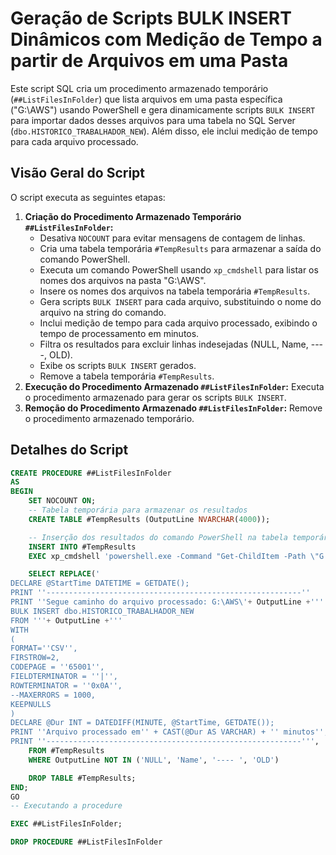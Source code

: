 # Geração de Scripts BULK INSERT Dinâmicos com Medição de Tempo a partir de Arquivos em uma Pasta

Este script SQL cria um procedimento armazenado temporário (`##ListFilesInFolder`) que lista arquivos em uma pasta específica ("G:\AWS") usando PowerShell e gera dinamicamente scripts `BULK INSERT` para importar dados desses arquivos para uma tabela no SQL Server (`dbo.HISTORICO_TRABALHADOR_NEW`). Além disso, ele inclui medição de tempo para cada arquivo processado.

## Visão Geral do Script

O script executa as seguintes etapas:

1.  **Criação do Procedimento Armazenado Temporário `##ListFilesInFolder`:**
    * Desativa `NOCOUNT` para evitar mensagens de contagem de linhas.
    * Cria uma tabela temporária `#TempResults` para armazenar a saída do comando PowerShell.
    * Executa um comando PowerShell usando `xp_cmdshell` para listar os nomes dos arquivos na pasta "G:\AWS".
    * Insere os nomes dos arquivos na tabela temporária `#TempResults`.
    * Gera scripts `BULK INSERT` para cada arquivo, substituindo o nome do arquivo na string do comando.
    * Inclui medição de tempo para cada arquivo processado, exibindo o tempo de processamento em minutos.
    * Filtra os resultados para excluir linhas indesejadas (NULL, Name, ----, OLD).
    * Exibe os scripts `BULK INSERT` gerados.
    * Remove a tabela temporária `#TempResults`.
2.  **Execução do Procedimento Armazenado `##ListFilesInFolder`:** Executa o procedimento armazenado para gerar os scripts `BULK INSERT`.
3.  **Remoção do Procedimento Armazenado `##ListFilesInFolder`:** Remove o procedimento armazenado temporário.

## Detalhes do Script

```sql
CREATE PROCEDURE ##ListFilesInFolder
AS
BEGIN
    SET NOCOUNT ON;
    -- Tabela temporária para armazenar os resultados
    CREATE TABLE #TempResults (OutputLine NVARCHAR(4000));

    -- Inserção dos resultados do comando PowerShell na tabela temporária
    INSERT INTO #TempResults
    EXEC xp_cmdshell 'powershell.exe -Command "Get-ChildItem -Path \"G:\AWS\" | Select-Object -ExpandProperty Name"'

    SELECT REPLACE('
DECLARE @StartTime DATETIME = GETDATE();
PRINT ''---------------------------------------------------------''
PRINT ''Segue caminho do arquivo processado: G:\AWS\'+ OutputLine +'''
BULK INSERT dbo.HISTORICO_TRABALHADOR_NEW
FROM '''+ OutputLine +'''
WITH
(
FORMAT=''CSV'',
FIRSTROW=2,
CODEPAGE = ''65001'',
FIELDTERMINATOR = ''|'',
ROWTERMINATOR = ''0x0A'',
--MAXERRORS = 1000,
KEEPNULLS
)
DECLARE @Dur INT = DATEDIFF(MINUTE, @StartTime, GETDATE());
PRINT ''Arquivo processado em'' + CAST(@Dur AS VARCHAR) + '' minutos'';
PRINT ''---------------------------------------------------------''', '"', '''')
    FROM #TempResults
    WHERE OutputLine NOT IN ('NULL', 'Name', '---- ', 'OLD')

    DROP TABLE #TempResults;
END;
GO
-- Executando a procedure

EXEC ##ListFilesInFolder;

DROP PROCEDURE ##ListFilesInFolder
